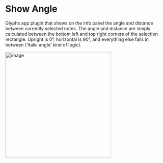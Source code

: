 # Show Angle
Glyphs app plugin that shows on the info panel the angle and distance between currently selected notes.
The angle and distance are simply calculated between the bottom left and top right corners of the selection rectangle. Upright is 0°, horizontal is 90°, and everything else falls in between (‘Italic angle’ kind of logic).

<img width="332" alt="image" src="https://github.com/slobzheninov/ShowAngle/assets/60325634/e8ef927b-efe2-4774-a1b9-4bd707b16070">
